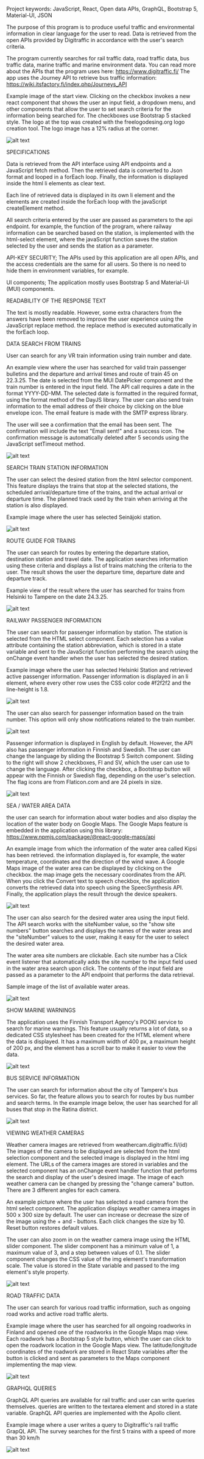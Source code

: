 Project keywords: JavaScript, React, Open data APIs, GraphQL, Bootstrap 5, Material-UI, JSON

The purpose of this program is to produce useful traffic and environmental information in clear language for the user to read. Data is retrieved from the open APIs provided by Digitraffic in accordance with the user's search criteria.

The program currently searches for rail traffic data, road traffic data, bus traffic data, marine traffic and marine environment data. You can read more about the APIs that the program uses here: https://www.digitraffic.fi/
The app uses the Journey API to retrieve bus traffic information: https://wiki.itsfactory.fi/index.php/Journeys_API

Example image of the start view. Clicking on the checkbox invokes a new react component that shows the user an input field, a dropdown menu, and other components that allow the user to set search criteria for the information being searched for. The checkboxes use Bootstrap 5 stacked style. The logo at the top was created with the freelogodesing.org logo creation tool. The logo image has a 12% radius at the corner.

![alt text](src/images/startview.png)

SPECIFICATIONS

Data is retrieved from the API interface using API endpoints and a JavaScript fetch method.
Then the retrieved data is converted to Json format and looped in a forEach loop. Finally, the information is displayed inside the html li elements as clear text.

Each line of retrieved data is displayed in its own li element and the elements are created inside the forEach loop with the javaScript createElement method.

All search criteria entered by the user are passed as parameters to the api endpoint. for example, the function of the program, where railway information can be searched based on the station, is implemented with the html-select element, where the javaScript function saves the station selected by the user and sends the station as a parameter.

API-KEY SECURITY; The APIs used by this application are all open APIs, and the access credentials are the same for all users. So there is no need to hide them in environment variables, for example.

UI components; The application mostly uses Bootstrap 5 and Material-Ui (MUI) components.


READABILITY OF THE RESPONSE TEXT

The text is mostly readable. However, some extra characters from the answers have been removed to improve the user experience using the JavaScript replace method. the replace method is executed automatically in the forEach loop.

DATA SEARCH FROM TRAINS

User can search for any VR train information using train number and date.

An example view where the user has searched for valid train passenger bulletins and the departure and arrival times and route of train 45 on 22.3.25. The date is selected from the MUI DatePicker component and the train number is entered in the input field. The API call requires a date in the format YYYY-DD-MM. The selected date is formatted in the required format, using the format method of the DayJS library. The user can also send train information to the email address of their choice by clicking on the blue envelope icon. The email feature is made with the SMTP express library.

The user will see a confirmation that the email has been sent. The confirmation will include the text "Email sent!" and a success icon. The confirmation message is automatically deleted after 5 seconds using the JavaScript setTimeout method.

![alt text](src/images/dataoftrain-1.png)

SEARCH TRAIN STATION INFORMATION

The user can select the desired station from the html selector component. This feature displays the trains that stop at the selected stations, the scheduled arrival/departure time of the trains, and the actual arrival or departure time. The planned track used by the train when arriving at the station is also displayed.

Example image where the user has selected Seinäjoki station.

![alt text](src/images/skStation.png)

ROUTE GUIDE FOR TRAINS

The user can search for routes by entering the departure station, destination station and travel date. The application searches information using these criteria and displays a list of trains matching the criteria to the user. The result shows the user the departure time, departure date and departure track.

Example view of the result where the user has searched for trains from Helsinki to Tampere on the date 24.3.25.

![alt text](src/images/routeguide.png)

RAILWAY PASSENGER INFORMATION

The user can search for passenger information by station. The station is selected from the HTML select component. Each selection has a value attribute containing the station abbreviation, which is stored in a state variable and sent to the JavaScript function performing the search using the onChange event handler when the user has selected the desired station.

Example image where the user has selected Helsinki Station and retrieved active passenger information. Passenger information is displayed in an li element, where every other row uses the CSS color code #f2f2f2 and the  line-height is 1.8.

![alt text](src/images/passengerInfo.png)

The user can also search for passenger information based on the train number. This option will only show notifications related to the train number.

![alt text](src/images/bynumber.png)


Passenger information is displayed in English by default. However, the API also has passenger information in Finnish and Swedish. The user can change the language by sliding the Bootstrap 5 Switch component. Sliding to the right will show 2 checkboxes, FI and SV, which the user can use to change the language. After clicking the checkbox, a Bootstrap button will appear with the Finnish or Swedish flag, depending on the user's selection. The flag icons are from Flaticon.com and are 24 pixels in size.

![alt text](src/images/langopt.png)

SEA / WATER AREA DATA

the user can search for information about water bodies and also display the location of the water body on Google Maps. The Google Maps feature is embedded in the application using this library: https://www.npmjs.com/package/@react-google-maps/api

An example image from which the information of the water area called Kipsi has been retrieved. the information displayed is, for example, the water temperature, coordinates and the direction of the wind wave. A Google Maps image of the water area can be displayed by clicking on the checkbox. the map image gets the necessary coordinates from the API.
When you click the Convert text to speech checkbox, the application converts the retrieved data into speech using the SpeecSynthesis API. Finally, the application plays the result through the device speakers.


![alt text](src/images/seaExample.png)

The user can also search for the desired water area using the input field.
The API search works with the siteNumber value, so the "show site numbers" button searches and displays the names of the water areas and the "siteNumber" values ​​to the user, making it easy for the user to select the desired water area. 

The water area site numbers are clickable. Each site number has a Click event listener that automatically adds the site number to the input field used in the water area search upon click. The contents of the input field are passed as a parameter to the API endpoint that performs the data retrieval.

Sample image of the list of available water areas.

![alt text](src/images/sites.png)

SHOW MARINE WARNINGS

The application uses the Finnish Transport Agency's POOKI service to search for marine warnings. This feature usually returns a lot of data, so a dedicated CSS stylesheet has been created for the HTML element where the data is displayed. It has a maximum width of 400 px, a maximum height of 200 px, and the element has a scroll bar to make it easier to view the data.

![alt text](src/images/marineWarnings.png)

BUS SERVICE INFORMATION

The user can search for information about the city of Tampere's bus services. So far, the feature allows you to search for routes by bus number and search terms. In the example image below, the user has searched for all buses that stop in the Ratina district.

![alt text](src/images/busdata.png)

VIEWING WEATHER CAMERAS

Weather camera images are retrieved from weathercam.digitraffic.fi/(id) The images of the camera to be displayed are selected from the html selection component and the selected image is displayed in the html img element. The URLs of the camera images are stored in variables and the selected component has an onChange event handler function that performs the search and display of the user's desired image. The image of each weather camera can be changed by pressing the "change camera" button. There are 3 different angles for each camera.

An example picture where the user has selected a road camera from the html select component. The application displays weather camera images in 500 x 300 size by default. The user can increase or decrease the size of the image using the + and - buttons. Each click changes the size by 10. Reset button restores default values.

The user can also zoom in on the weather camera image using the HTML slider component. The slider component has a minimum value of 1, a maximum value of 3, and a step between values ​​of 0.1. The slider component changes the CSS value of the img element's transformation scale. The value is stored in the State variable and passed to the img element's style property.

![alt text](src/images/weatherCam.png)

ROAD TRAFFIC DATA

The user can search for various road traffic information, such as ongoing road works and active road traffic alerts.

Example image where the user has searched for all ongoing roadworks in Finland and opened one of the roadworks in the Google Maps map view. Each roadwork has a Bootstrap 5 style button, which the user can click to open the roadwork location in the Google Maps view. The latitude/longitude coordinates of the roadwork are stored in React State variables after the button is clicked and sent as parameters to the Maps component implementing the map view.

![alt text](src/images/roadAnnouc.png)

GRAPHQL QUERIES

GraphQL API queries are available for rail traffic and user can write queries themselves. queries are written to the textarea element and stored in a state variable. GraphQL API queries are implemented with the Apollo client.

Example image where a user writes a query to Digitraffic's rail traffic GrapQL API. The survey searches for the first 5 trains with a speed of more than 30 km/h

![alt text](src/images/graphqlQuery.png)




